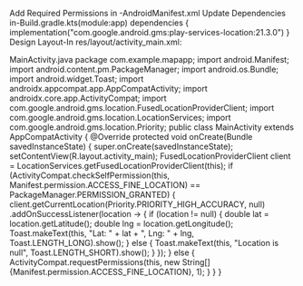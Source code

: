 Add Required Permissions in -AndroidManifest.xml
<uses-permission android:name="android.permission.ACCESS_FINE_LOCATION" />
<uses-permission android:name="android.permission.ACCESS_COARSE_LOCATION" />
<uses-permission android:name="android.permission.ACCESS_BACKGROUND_LOCATION" />
Update Dependencies in-Build.gradle.kts(module:app) dependencies {
implementation("com.google.android.gms:play-services-location:21.3.0") }
Design Layout-In res/layout/activity_main.xml:
<?xml version="1.0" encoding="utf-8"?>
<LinearLayout xmlns:android="http://schemas.android.com/apk/res/android" android:layout_width="match_parent" android:layout_height="match_parent" android:orientation="vertical" android:gravity="center" android:padding="16dp">
</LinearLayout>
MainActivity.java
package com.example.mapapp;
import android.Manifest; import android.content.pm.PackageManager; import android.os.Bundle; import android.widget.Toast;
import androidx.appcompat.app.AppCompatActivity; import androidx.core.app.ActivityCompat;
import com.google.android.gms.location.FusedLocationProviderClient; import com.google.android.gms.location.LocationServices; import com.google.android.gms.location.Priority; public class MainActivity extends AppCompatActivity {
@Override protected void onCreate(Bundle savedInstanceState) {
super.onCreate(savedInstanceState); setContentView(R.layout.activity_main);
FusedLocationProviderClient client =
LocationServices.getFusedLocationProviderClient(this);
if (ActivityCompat.checkSelfPermission(this,
Manifest.permission.ACCESS_FINE_LOCATION) == PackageManager.PERMISSION_GRANTED) { client.getCurrentLocation(Priority.PRIORITY_HIGH_ACCURACY, null)
.addOnSuccessListener(location -> { if (location != null) {
double lat = location.getLatitude(); double lng = location.getLongitude();
Toast.makeText(this, "Lat: " + lat + ", Lng: " + lng,
Toast.LENGTH_LONG).show();
} else {
Toast.makeText(this, "Location is null", Toast.LENGTH_SHORT).show(); }
});
} else {
ActivityCompat.requestPermissions(this, new
String[]{Manifest.permission.ACCESS_FINE_LOCATION}, 1); }
}
}
